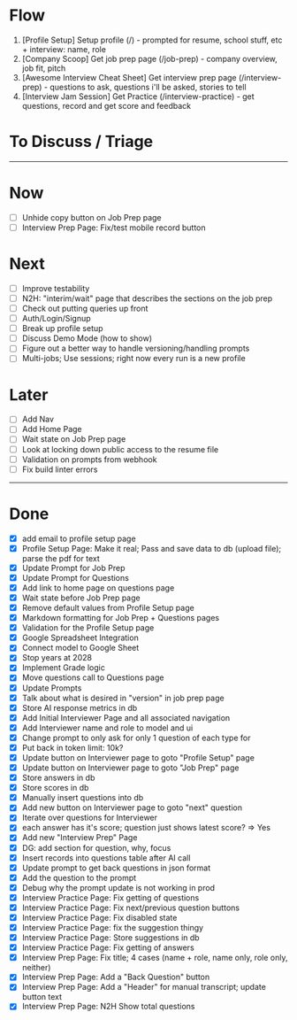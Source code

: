 # Flow
1. [Profile Setup] Setup profile (/) - prompted for resume, school stuff, etc + interview: name, role
2. [Company Scoop] Get job prep page (/job-prep) - company overview, job fit, pitch
3. [Awesome Interview Cheat Sheet] Get interview prep page (/interview-prep) - questions to ask, questions i'll be asked, stories to tell
4. [Interview Jam Session] Get Practice (/interview-practice) - get questions, record and get score and feedback

# To Discuss / Triage

---
# Now
- [ ] Unhide copy button on Job Prep page
- [ ] Interview Prep Page: Fix/test mobile record button

# Next
- [ ] Improve testability
- [ ] N2H: "interim/wait" page that describes the sections on the job prep
- [ ] Check out putting queries up front
- [ ] Auth/Login/Signup
- [ ] Break up profile setup
- [ ] Discuss Demo Mode (how to show)
- [ ] Figure out a better way to handle versioning/handling prompts
- [ ] Multi-jobs; Use sessions; right now every run is a new profile

# Later
- [ ] Add Nav
- [ ] Add Home Page
- [ ] Wait state on Job Prep page
- [ ] Look at locking down public access to the resume file
- [ ] Validation on prompts from webhook
- [ ] Fix build linter errors

---
# Done
- [x] add email to profile setup page
- [x] Profile Setup Page: Make it real; Pass and save data to db (upload file); parse the pdf for text
- [x] Update Prompt for Job Prep
- [x] Update Prompt for Questions
- [x] Add link to home page on questions page
- [x] Wait state before Job Prep page
- [x] Remove default values from Profile Setup page
- [x] Markdown formatting for Job Prep + Questions pages
- [x] Validation for the Profile Setup page
- [x] Google Spreadsheet Integration
- [x] Connect model to Google Sheet
- [x] Stop years at 2028
- [x] Implement Grade logic
- [x] Move questions call to Questions page
- [x] Update Prompts
- [x] Talk about what is desired in "version" in job prep page 
- [x] Store AI response metrics in db
- [x] Add Initial Interviewer Page and all associated navigation
- [x] Add Interviewer name and role to model and ui
- [x] Change prompt to only ask for only 1 question of each type for
- [x] Put back in token limit: 10k?
- [x] Update button on Interviewer page to goto "Profile Setup" page
- [x] Update button on Interviewer page to goto "Job Prep" page
- [x] Store answers in db
- [x] Store scores in db
- [x] Manually insert questions into db
- [x] Add new button on Interviewer page to goto "next" question
- [x] Iterate over questions for Interviewer
- [x] each answer has it's score; question just shows latest score? => Yes
- [x] Add new "Interview Prep" Page
- [x] DG: add section for question, why, focus
- [x] Insert records into questions table after AI call
- [x] Update prompt to get back questions in json format
- [x] Add the question to the prompt
- [x] Debug why the prompt update is not working in prod
- [x] Interview Practice Page: Fix getting of questions
- [x] Interview Practice Page: Fix next/previous question buttons
- [x] Interview Practice Page: Fix disabled state
- [x] Interview Practice Page: fix the suggestion thingy
- [x] Interview Practice Page: Store suggestions in db
- [x] Interview Practice Page: Fix getting of answers
- [x] Interview Prep Page: Fix title; 4 cases (name + role, name only, role only, neither)
- [x] Interview Prep Page: Add a "Back Question" button
- [x] Interview Prep Page: Add a "Header" for manual transcript; update button text
- [x] Interview Prep Page: N2H Show total questions
